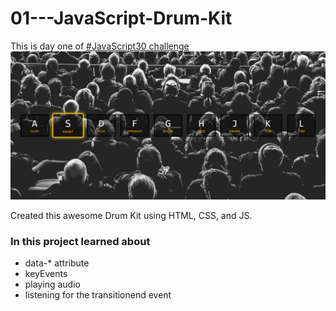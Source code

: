 # 01---JavaScript-Drum-Kit
This is day one of [#JavaScript30 challenge](https://javascript30.com/)
![ScreenShot](screenshot/JS_drumkit_ss.png)

Created this awesome Drum Kit using HTML, CSS, and JS. 

### In this project learned about 
- data-* attribute
-  keyEvents
-  playing audio
-  listening for the transitionend event
